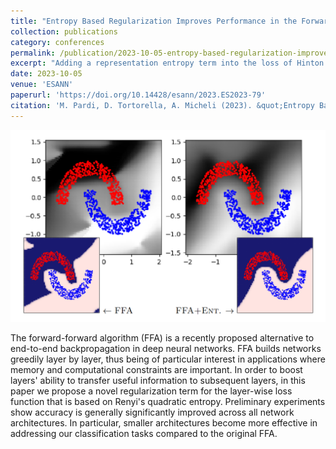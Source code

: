 ```yaml
---
title: "Entropy Based Regularization Improves Performance in the Forward-Forward Algorithm"
collection: publications
category: conferences
permalink: /publication/2023-10-05-entropy-based-regularization-improves-ffa
excerpt: "Adding a representation entropy term into the loss of Hinton's FFA improves accuracy."
date: 2023-10-05
venue: 'ESANN'
paperurl: 'https://doi.org/10.14428/esann/2023.ES2023-79'
citation: 'M. Pardi, D. Tortorella, A. Micheli (2023). &quot;Entropy Based Regularization Improves Performance in the Forward-Forward Algorithm.&quot; <i>Proceedings of the 31st European Symposium on Artificial Neural Networks, Computational Intelligence and Machine Learning (ESANN 2023)</i>, pp. 393-398.'
---
```


![Graphical abstract](/images/2023-10-05-entropy-based-regularization-improves-ffa.png)

The forward-forward algorithm (FFA) is a recently proposed alternative to end-to-end backpropagation in deep neural networks. FFA builds networks greedily layer by layer, thus being of particular interest in applications where memory and computational constraints are important. In order to boost layers' ability to transfer useful information to subsequent layers, in this paper we propose a novel regularization term for the layer-wise loss function that is based on Renyi's quadratic entropy. Preliminary experiments show accuracy is generally significantly improved across all network architectures. In particular, smaller architectures become more effective in addressing our classification tasks compared to the original FFA.
